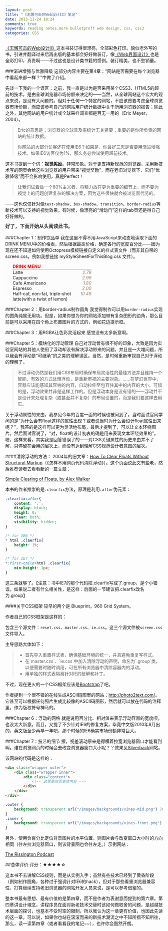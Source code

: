 ```yaml
---
layout: post
title: "《无懈可击的Web设计II》笔记"
date: 2013-11-24 10:24
comments: true
keywords: reading notes,more bulletproff web design, css, css3
categories: CSS
---
```

<a href="http://book.douban.com/subject/4935289/" class="douban_book" name="4935289" target="_blank" title="去豆瓣看看这本书~~">《无懈可击的Web设计II》</a>这本书装订得很漂亮，全部彩色打印。貌似老外写的书，引进并翻译过来后再出版的基本都会好好做装订，像<a href="http://book.douban.com/subject/3821157/" class="douban_book" name="3821157" target="_blank" title="去豆瓣看看这本书~~">《Web界面设计》</a>也是全彩打印，真贵啊——不过这也是设计类书籍的惯例。装订精美，也不愁销量。

###渐进增强与优雅降级
这部分内容主要在第4章：“网站是否需要在每个浏览器中看起来都一样？”中做了介绍。

先谈一下我的一个误区：之前，我一直是以为是否采用某个CSS3、HTML5的超前的技术，是由全球浏览器市场份额来决定的——当然，从全球网站这个宏大的观点来说，是没有大问题的。但对于任何一个特定的网站，不应该首要考虑全球浏览器市场份额，而应该参考自己的网站用户统计数据中关于所用浏览器的报告；除此之外，其他网站的用户统计或全球采样调查都是百无一用的（Eric Meyer，2004）。
<!-- more -->

> Eric的意思是：浏览器的全球普及率统计无关紧要；重要的是你所负责的网站的统计数据。
> 
> 你网站的大部分访客还在使用IE6？如果是，你最好三思是否要用渐进增强技术。如果IE6访客仅为1%，那么务必尝试使用超前技术。

这本书提到一个词：<strong>视觉奖励</strong>。非常形象。对于更支持新规范的浏览器，采用新技术写的网页会给这些浏览器的用户带来“视觉奖励”，而在老旧浏览器下，它们“优雅降级”而不会影响使用，真是Perfect！

> 让我们试着做一个80%主义者，将精力放在更为重要的细节上，而不要为视觉上的问题创建复杂的解决方案，因为这些很快就会被浏览器代劳的。

——这也仅仅针对像`text-shadow`、`box-shadow`、`transition`、`border-radius`等新技术可以支持的视觉效果。有时候，像漂亮的“滑动门”这样的tab页还是得自己好好做的。

<p style="font-weight:bold;font-size:1.1em;line-height:1.1em;color:#363636;">好了，下面开始从头阅读此书。</p>

###Chapter 1：制作饮品单
我在这里不得不用JavaScript来动态地读取下面的DRINK MENU中的价格表，然后根据最高价格，确定各行的宽度百分比——因为现在还不知道如何使用Octopress模板链接自定义的样式表文件（而非其自带的screen.css，例如我想链接 myStyleSheetForThisBlog.css 文件）。

<ul id="chapter_one_ul" style="list-style-type:none;width:50%;background-color:#fcfcfc;">
<li style="font-weight:bold;color:red;border-bottom:2px solid #cccccc;">DRINK MENU</li>
<li style="position:relative;top:0;left:0;"><span class="menu_item"><em class="price" style="float:right;color:#9c836e;">2.79</em>Latte</span><span class="price_bar"></span></li>
<li style="position:relative;top:0;left:0;"><span class="menu_item"><em class="price" style="float:right;color:#9c836e;">2.99</em>Cappuccino</span><span class="price_bar"></span></li>
<li style="position:relative;top:0;left:0;"><span class="menu_item"><em class="price" style="float:right;color:#9c836e;">1.80</em>Cafe Americano</span><span class="price_bar"></span></li>
<li style="position:relative;top:0;left:0;"><span class="menu_item"><em class="price" style="float:right;color:#9c836e;">2.00</em>Espresso</span><span class="price_bar"></span></li>
<li style="position:relative;top:0;left:0;"><span class="menu_item"><em class="price" style="float:right;color:#9c836e;">10.49</em>Half-caf, non-fat, triple-shot latte(with a twist of lemon)</span><span class="price_bar"></span></li>
</ul>
<script type="text/javascript">
function generateVisualization(){
	var ems = $('#chapter_one_ul em.price'),
		spans = $('#chapter_one_ul span.price_bar'),
		menu_items = $('#chapter_one_ul span.menu_item'),
		span_length = [],
		MAX_PRICE=0,
		current_span,
		current_price;

	menu_items.each(function(i,e){
		$(e).attr('style','display:block;padding:7px;z-index:2;border-bottom:1px solid #f3f2e8;position:relative;top:0;left:0;cursor:default;');
	});

	for(var i=0,length=ems.length;i<length;i++){
		current_price = parseFloat($(ems[i]).text());
		span_length.push(current_price);
		MAX_PRICE = MAX_PRICE>current_price ? MAX_PRICE : current_price;
	}

	for(i=0;i<length;i++){
		current_span = $(spans[i]);
		current_span.attr('style','display:block;background-color:#87F664;position:absolute;top:0;left:0;height:100%;z-index:1;width:'+(span_length[i]/MAX_PRICE*100).toFixed(4)+'%');
	}
}
generateVisualization();
</script>

###Chapter 2：用border-radius制作圆角
我觉得制作可以用`border-radius`实现的圆角纯属无用功。但是，如果你想为你的网站添加带有复杂图形的边角，那么目前是可以采用在四个角上布置图片的方式的，例如花边提示框。

###Chapter 3：用RGBA让色彩灵活起来
感觉没有太多新意啊。

###Chapter 5：模块化的浮动管理
自己对浮动曾有很不好的印象，大致是因为实验室网站的其他人使用了浮动却没有解决浮动带来的问题，并且是一大堆问题，所以我会有浮动是“可继承”的之类的理解误区。当然，是时候重新审视自己对于浮动的理解了。

> 不过浮动仍然是我们用CSS布局时确保布局灵活性的最佳方法并且维持一个智能、有效的方式处理浮动，是重新审视的主要对象。……在梦幻世界中，容器应该能感知其容纳的内容，自动拉伸至包容住其中的内容的大小。可惜的是，浮动效果并非是这样工作的。但是浮动本身是没有错的——浮动并不是设计来处理复杂（或甚至并不复杂）的布局设置的，而是我们要这样去用它。

关于浮动属性的来由，我参见今年的百度一面的时候也被问到了。当时面试官同学问的是“为什么会有float这样的属性出现？或者说当时为什么会设计float属性出来呢？”，我答的是这样可以更为灵活地布局，最后才提到了，可以让文本环绕图片。然后面试官说了，“对，float的设计初衷的确是用来表现文本环绕效果的”。嗯，这样来看，其实我是回答错误了的——对CSS关键属性的历史来由并不了解，只停留在会用的层次上，而没有达到理解CSS规范设计者意图的层次。

####清除浮动的方法：
2004年的旧文章：<a href="http://www.positioniseverything.net/easyclearing.html" target="_blank">How To Clear Floats Without Structural Markup</a>（《怎样不用网页代码清除浮动》）。这个页面说此文有些老，然后推荐读者去看看新的一篇文章：

<a href="http://www.sitepoint.com/simple-clearing-of-floats/" target="_blank">Simple Clearing of Floats, by Alex Walker</a>

本书的作者推崇的是`.clearfix`方法，原理是利用`:after`伪元素：
``` css
.clearfix:after{
	content: '.';
	display: block;
	height: 0;
	clear: both;
	visibility: hidden;
}

/* for IE6 */
* html .claerfix{
	height: 1%;
}

/* for IE7 */
*:first-child+html .clearfix{
	min-height: 1px;
}
```
这三条就够了。【注意：书中IE7的那个代码把.clearfix写成了.group，是个小错误。如果说二者有什么相关性，是这样：后面的一节建议把.clearfix改名为.group】

####关于CSS框架
较早的两个是 Blueprint，960 Grid System。

作者自己的CSS框架是这样的：

包含三个源文件：`reset.css`、`master.css`、`ie.css`。这三个源文件被`screen.css`文件导入。

主导思路大体如下：

<blockquote>
<ul>
<li>首先导入重置样式表，确保基础环境的统一，并且避免重复写样式。</li>
<li>在`master.css`、`ie.css`中加入清除浮动的声明，命名为`.group`类，以便需要时随时调用，可在所有浏览器中清除容器内的浮动。</li>
<li>用单独的样式表隔离针对IE的破解和补丁。</li>
</ul>
</blockquote>

不过，现在更火的一个CSS框架应该是<a href="http://www.bootcss.com/" target="_blank">Bootstrap</a>了吧。

作者提到一个很不错的在线生成ASCII码图案的网站：<a href="http://photo2text.com/" target="_blank">http://photo2text.com/</a>。它甚至可以根据任何照片生成比较像的ASCII码图形，然后就可以放在代码的注释里，作为版权符号神马的。

###Chapter 6：浮动的网格
就是说用百分比、相对值来表示浮动容器的宽度呗，也没太大新意。而且，又提了不少针对IE6的修复方案，毕竟中文版2010年8月出的，英文版至少再早一年吧，那个时候的IE6确实市场份额非常巨大。

###Chapter 7：技艺的细节
擦，视差滚动原来是得横着拉宽浏览器窗口才能看到啊。谁在浏览网页的时候会去改变浏览器窗口大小呢？？效果见<a href="http://silverbackapp.com/" target="_blank">Silverback</a>网站。

该网站的代码是这样的：

``` html html code
<div class="wrapper outer">
	<div class="wrapper inner">
		<div class="content">
			<!-- 这里是网页主体内容 -->
		</div>
	</div>
</div>
```
``` css css code
.outer {
	background: transparent url("/images/backgrounds/vines-mid.png") 70% 0 repeat-x;
}
.inner {
	background: transparent url("/images/backgrounds/vines-front.png") 300% 0 repeat-x;
}
```
另外，使用负百分比定位背景图片的水平位置，则图片会与改变窗口大小时的方向相同（往左拉浏览器窗口，则该背景图也会往左走。）示例网站：

<a href="http://therissingtonpodcast.co.uk/" target="_blank">The Rissington Podcast</a>

##总体评价
评分：★★★★☆

这本书不去讲解CSS规则，而是从实例入手；虽然有些技术已经到了黄昏阶段（例如制作圆角，各种过于强调针对IE6的hack），但对于那些看重浏览器兼容性、打算继续支持老旧浏览器的网站开发人员来说，是可以参考借鉴的。

整本书最有思想、最有价值的是第四章，而不是作者为表谢意而提到的第六章。第四章讲设计理念，讲程序员在面对新老技术交替时该如何做取舍的问题，是超越技术层面的探讨，也基本不受时空的限制，所以我认为这一章更有价值，也因此先读的这一章。可以说，如果你也站在滚滚而来的新技术潮流之中不知所措不知所往，那么，读一读第四章（或者看看我的笔记~~），也许你会豁然开朗。